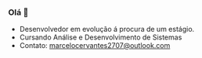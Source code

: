 ### Olá 👋

- Desenvolvedor em evolução á procura de um estágio.
- Cursando Análise e Desenvolvimento de Sistemas
- Contato: marcelocervantes2707@outlook.com
